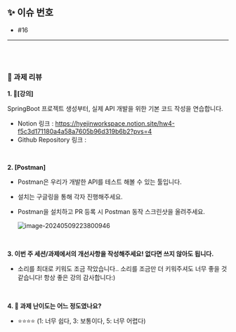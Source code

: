 ## ✨ 이슈 번호

- #16

----

<br><br>

### 🦁 과제 리뷰

**1. 📄[강의]**

SpringBoot 프로젝트 생성부터, 실제 API 개발을 위한 기본 코드 작성을 연습합니다.

- Notion 링크 : https://hyejinworkspace.notion.site/hw4-f5c3d171180a4a58a7605b96d319b6b2?pvs=4
- Github Repository 링크 : 

<br>

**2. [Postman]**

- Postman은 우리가 개발한 API를 테스트 해볼 수 있는 툴입니다.

- 설치는 구글링을 통해 각자 진행해주세요.

- Postman을 설치하고 PR 등록 시 Postman 동작 스크린샷을 올려주세요.

  ![image-20240509223800946](C:\Users\user\AppData\Roaming\Typora\typora-user-images\image-20240509223800946.png)

<br>

**3.  이번 주 세션/과제에서의 개선사항을 작성해주세요! 없다면 쓰지 않아도 됩니다.**

- 소리를 최대로 키워도 조금 작았습니다.. 소리를 조금만 더 키워주셔도 너무 좋을 것 같습니다! 항상 좋은 강의 감사합니다:)

<br>

**4. 🦁 과제 난이도는 어느 정도였나요?**

- ⭐️⭐️⭐️⭐️ (1: 너무 쉽다, 3: 보통이다, 5: 너무 어렵다)
